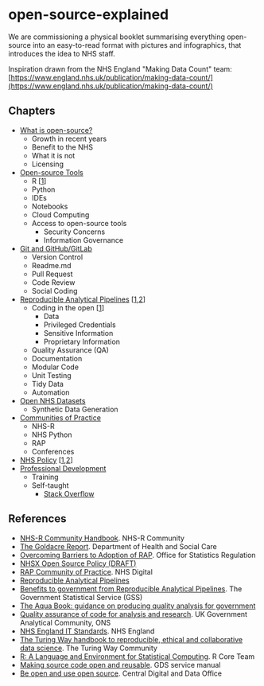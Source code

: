 # open-source-explained

We are commissioning a physical booklet summarising everything open-source into an easy-to-read format with pictures and infographics, that introduces the idea to NHS staff.

Inspiration drawn from the NHS England "Making Data Count" team: [https://www.england.nhs.uk/publication/making-data-count/](https://www.england.nhs.uk/publication/making-data-count/)

## Chapters

- [What is open-source?](https://github.com/nhs-pycom/open-source-explained/blob/main/1-what-is-open-source.md)
  - Growth in recent years
  - Benefit to the NHS
  - What it is not
  - Licensing
- [Open-source Tools](https://github.com/nhs-pycom/open-source-explained/blob/main/2-open-source-tools.md)
  - R [[1](https://www.R-project.org/)]
  - Python
  - IDEs
  - Notebooks
  - Cloud Computing
  - Access to open-source tools
    - Security Concerns
    - Information Governance
- [Git and GitHub/GitLab](https://github.com/nhs-pycom/open-source-explained/blob/main/3-git-and-github-gitlab.md)
  - Version Control
  - Readme.md
  - Pull Request
  - Code Review
  - Social Coding
- [Reproducible Analytical Pipelines](https://github.com/nhs-pycom/open-source-explained/blob/main/4.reproducible-analytical-pipelines.md) [[1](https://dataingovernment.blog.gov.uk/2017/03/27/reproducible-analytical-pipeline/),[2](https://github.com/NHSDigital/rap-community-of-practice/tree/main/development-approach)]
  - Coding in the open [[1](https://nhs-r-community.github.io/statements-on-tools/open-code-in-the-nhs.html)]
     - Data
     - Privileged Credentials
     - Sensitive Information
     - Proprietary Information
  - Quality Assurance (QA)
  - Documentation
  - Modular Code
  - Unit Testing
  - Tidy Data
  - Automation
- [Open NHS Datasets](https://github.com/nhs-pycom/open-source-explained/blob/main/5.open-nhs-datasets.md)
  - Synthetic Data Generation
- [Communities of Practice](https://github.com/nhs-pycom/open-source-explained/blob/main/6.communities-of-practice.md)
  - NHS-R
  - NHS Python
  - RAP
  - Conferences
- [NHS Policy](https://github.com/nhs-pycom/open-source-explained/blob/main/7.nhs-policy.md) [[1](https://github.com/nhsx/open-source-policy/blob/main/open-source-policy.md),[2](https://nhsengland.github.io/it-standards/#/euc/desktop-software?id=open-source-amp-free-software)]
- [Professional Development](https://github.com/nhs-pycom/open-source-explained/blob/main/8.professional-development.md)
  - Training 
  - Self-taught
    - [Stack Overflow](https://stackoverflow.com/)

## References
- [NHS-R Community Handbook](https://nhs-r-community.github.io/statements-on-tools/index.html). NHS-R Community
- [The Goldacre Report](https://www.goldacrereview.org/). Department of Health and Social Care
- [Overcoming Barriers to Adoption of RAP](https://osr.statisticsauthority.gov.uk/publication/reproducible-analytical-pipelines-overcoming-barriers-to-adoption/). Office for Statistics Regulation
- [NHSX Open Source Policy (DRAFT)](https://github.com/nhsx/open-source-policy/blob/main/open-source-policy.md)
- [RAP Community of Practice](https://github.com/NHSDigital/rap-community-of-practice). NHS Digital
- [Reproducible Analytical Pipelines](https://dataingovernment.blog.gov.uk/2017/03/27/reproducible-analytical-pipeline/)
- [Benefits to government from Reproducible Analytical Pipelines](https://gss.civilservice.gov.uk/reproducible-analytical-pipelines/benefits-to-government-from-reproducible-analytical-pipelines/). The Government Statistical Service (GSS)
- [The Aqua Book: guidance on producing quality analysis for government ](https://www.gov.uk/government/publications/the-aqua-book-guidance-on-producing-quality-analysis-for-government)
- [Quality assurance of code for analysis and research](https://best-practice-and-impact.github.io/qa-of-code-guidance/checklist_higher.html). UK Government Analytical Community, ONS
- [NHS England IT Standards](https://nhsengland.github.io/it-standards/#/euc/desktop-software?id=open-source-amp-free-software). NHS England
- [The Turing Way handbook to reproducible, ethical and collaborative data science](https://the-turing-way.netlify.app/welcome.html). The Turing Way Community
- [R: A Language and Environment for Statistical Computing](https://www.R-project.org/). R Core Team
- [Making source code open and reusable](https://www.gov.uk/service-manual/technology/making-source-code-open-and-reusable). GDS service manual
- [Be open and use open source](https://www.gov.uk/guidance/be-open-and-use-open-source). Central Digital and Data Office
